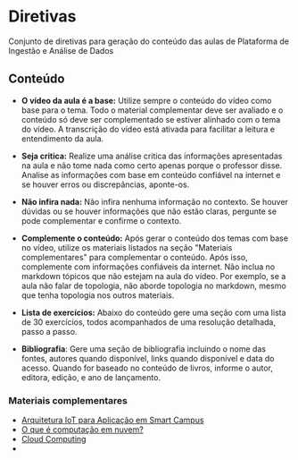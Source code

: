 ﻿# Diretivas

Conjunto de diretivas para geração do conteúdo das aulas de Plataforma de Ingestão e Análise de Dados

## Conteúdo

- **O vídeo da aula é a base:** Utilize sempre o conteúdo do vídeo como base para o tema. Todo o material complementar deve ser avaliado e o conteúdo só deve ser complementado se estiver alinhado com o tema do vídeo. A transcrição do vídeo está ativada para facilitar a leitura e entendimento da aula.

- **Seja critica:** Realize uma análise critica das informações apresentadas na aula e não tome nada como certo apenas porque o professor disse. Analise as informações com base em conteúdo confiável na internet e se houver erros ou discrepâncias, aponte-os.  

- **Não infira nada:** Não infira nenhuma informação no contexto. Se houver dúvidas ou se houver informações que não estão claras, pergunte se pode complementar e confirme o contexto. 

- **Complemente o conteúdo:** Após gerar o conteúdo dos temas com base no vídeo, utilize os materiais listados na seção "Materiais complementares" para complementar o conteúdo. Após isso, complemente com informações confiáveis da internet. Não inclua no markdown tópicos que não estejam na aula do vídeo. Por exemplo, se a aula não falar de topologia, não aborde topologia no markdown, mesmo que tenha topologia nos outros materiais.

- **Lista de exercícios:** Abaixo do conteúdo gere uma seção com uma lista de 30 exercícios, todos acompanhados de uma resolução detalhada, passo a passo. 

- **Bibliografia**: Gere uma seção de bibliografia incluindo o nome das fontes, autores quando disponível, links quando disponível e data do acesso. Quando for baseado no conteúdo de livros, informe o autor, editora, edição, e ano de lançamento.

### Materiais complementares

* [Arquitetura IoT para Aplicação em Smart Campus](https://learn-us-east-1-prod-fleet02-xythos.content.blackboardcdn.com/5f28363662504/8635240?X-Blackboard-S3-Bucket=learn-us-east-1-prod-fleet01-xythos&X-Blackboard-Expiration=1754449200000&X-Blackboard-Signature=P%2Fanw3xZWziDmwItnsyRsAzdRCh0vVaiaHrGbp8OpMg%3D&X-Blackboard-Client-Id=999734&X-Blackboard-S3-Region=us-east-1&response-cache-control=private%2C%20max-age%3D21600&response-content-disposition=inline%3B%20filename%2A%3DUTF-8%27%27semana1-text-base-proenca_mh_tcc_soro.pdf&response-content-type=application%2Fpdf&X-Amz-Security-Token=IQoJb3JpZ2luX2VjEC8aCXVzLWVhc3QtMSJHMEUCID5lK%2BJ9JkLSePhnLuIBQ39Xul9KGwI6DQahiR13sfkKAiEAz1LaJJ2M%2FjIiJZvDLBsOwLHAsUOQCnzAgXZTgomVc%2B0qtAUIaBAEGgw2MzU1Njc5MjQxODMiDNIIerFEk14957%2Bl3CqRBVs9rqo5Uo9MOqUMNKOyMLdeM%2BVWAob3tsyoPWms32AIqDRcd3LMWwbToBEXwHqyMwa8pGG26nvKcE9GoNb9%2B%2F%2B0EieEdp4O3YsnzChG5nvcdAculIwSQ1MgXmwztx1JYH1T9FDKXz9Rm0d97WADTm1bitkDKoVfFOfTmNsfHsizpnEEdjV5T9E2ujAGy2nEcvki1IYVtSFoFqJkuCnYHyvmUugfnQnLfz5NpSJnFijANgjBREa%2FXulkWl7IpzmPhkGLN9qAu80EmHhoo5FPt4f8rQtt2fEovXom%2BF3bDVze2EEZpC81PpJeLaqH45WCzymCosxO6wJzBUgTlsdZsxlsPn0kF3YRCY76LtV1Bkc1FKKQ4t%2Bt6CT1fo9HbmAaIS4dZz8xz2nYLq9B4p9ooBVumitOoAJMEnFsu2V4VKUCoh02N8GTmR%2FCBjaVFZKZwQYEhndA3cM9cmJcxKqjQ%2FGVlJGoF4zZUuHNJj0kEVP9VYb1T8DV51g47AO0N2aYZoVAbfNaYeWpQQsIh5r4vVtRJ46LhN04vgyDkTHgqcU0OPcWbZbheBuzmoXoJ772vWDS1IyAyI1EblBPWrCCt9TsH0tfGm8bqWYbLs9tKU1GVlBKNyaoamLjvBNB8T7%2FvUwzI1gGxV9aL%2BtFVg0LcZXMapGcjthuejuEJN8HT1kh67nskM0xORtaXBEnl4j%2FVK%2BgypFdZBVVnKMoNlG4gtlaBUfLd8eFqJc6Mqbbr629eIWzSZl2n5f9%2FN2Lbqz9iEkfgaLsf0b7eeb27KMX36KLe7Hxf2U5ydoTwVXBf9C67ufaEbbALp1ojghxRbTbrhx91fn5S3hl1btvoBGstzPDxV1VPzeEHAAlokWDYUQitzDyjcrEBjqxAd7ULTwiRVjpvk5M%2FGlJ8i%2BOcAB2EJ7lLMUxjsWhPZaqJO%2FQoC4Sxaoyd0vD%2B89MHKkQnlyWzMse4PW1ucNALXUDCTx9bBkSTw037o47uJcsYuY4ZU77KYcxSYdJqAwZ0PZDPkMCPmWMxpBE%2BdPJl8uwI5gNwAE4Im8ZsdPWbVJaDuQDk0Vlbey2m0ZFb0aaIbAvfMN1itOPpf9VtwFN5b9fHBRTS4KJgX8%2FpSgJ5%2FKtvg%3D%3D&X-Amz-Algorithm=AWS4-HMAC-SHA256&X-Amz-Date=20250805T210000Z&X-Amz-SignedHeaders=host&X-Amz-Expires=21600&X-Amz-Credential=ASIAZH6WM4PLQVPGLC5Z%2F20250805%2Fus-east-1%2Fs3%2Faws4_request&X-Amz-Signature=e6be0157e2682a19605324293e930a60d6d8acfbcd696971450b77684c106bd4)  
* [O que é computação em nuvem?](https://suporte.nuvem.unicamp.br/sobre/o_que_e.html)
* [Cloud Computing](https://learn-us-east-1-prod-fleet02-xythos.content.blackboardcdn.com/5f28363662504/9037399?X-Blackboard-S3-Bucket=learn-us-east-1-prod-fleet01-xythos&X-Blackboard-Expiration=1754449200000&X-Blackboard-Signature=Gwlp71mNF9GgCBp1stA5Jf25nji68mwXPx5MPt3kLxE%3D&X-Blackboard-Client-Id=999734&X-Blackboard-S3-Region=us-east-1&response-cache-control=private%2C%20max-age%3D21600&response-content-disposition=inline%3B%20filename%2A%3DUTF-8%27%27cloud%2520computing_andre_braga.pdf&response-content-type=application%2Fpdf&X-Amz-Security-Token=IQoJb3JpZ2luX2VjEC8aCXVzLWVhc3QtMSJHMEUCIQCF49qBZ5laUAdk%2FZLOtD2M4U5ffRKZrtDEiFU%2B3EykZQIgCTNhI6aOw5NEkoxZlbDmy7wQ6aiCaHlTwRObnb0f29EqtAUIaBAEGgw2MzU1Njc5MjQxODMiDAlGDsDSllr5pIPAnCqRBXn4t1fYQHmVwVu%2FgJfeeTGzj%2BSbIDjyvAScnFjyUF4mVL2IIt2kNLgXbp3gU8qcLdQCkpphcMDsZw2TG%2FYiB050wz5Zx5nxBlRLfrWFfWgLIJNBU%2BccXWCvASNUu2TMXNOqL6G%2F7fPL9%2B8LzAubn3%2F69FpgPN%2FUTqswjA6lTp5YrjD%2BiggIAActGL1mbzQSPRnqXzE2wVYNecizzSFsuQht4f4cFG692%2BN2YD2e3jOUVVbkRR6grV6MIwdAmv2RB3HN0nX5bizRsRjb6FEkJVRIRUIdx%2FZYqm0t0K0WOLHySLWJg6eaGLnvXqHX7a6iOLFy3Ed4D7krV9yH3ErAcaSocV95HFLZZDKI7nlRJaqoTXY%2FND0cgnWC%2Fho5l4mPQpbI1BUSZse%2BYDZS81blDwP%2B38EHDV9vMXx2ejRJUjOOz9UsUC3AyPd39qQfitwhnUhc%2BiDyYh8bScMcdoAb1elbqt%2BVJREVgghajoQx6w29g8Ac%2BMSGzSbTvT1INMNmwJCzR8reJHllsg4q5Oz3xPJGH7L7yDNrlbdi44cbgC509qpKLqT%2BgXAnPbFhMPvkymOcqemRUzvVDkWB37MO%2FPTxPmXVzU2mk8qABLsQZkMrcR3SQofLu1aVdxAh9xVvGz4vcLbUhoDb4PJuxPb%2F2xljgZ9NhveDoZJRaFsX9cKrJXUzyb7pwxzj01c9jrj%2FUjwM9VBRwRZ0AF8idnQ2tpm0LcywxDkvhKRgb7209prpcvtOrJeGKV0Dib2KX7btamUOfBYrxgCduPqfVSKtwodycb4cCEW%2FT%2BV1ghS4n7WtEgeicT338aXtyj%2BS1WNExlxkPw%2BN3MqcxXd82zhNLfFfP9h4URKOAZjIke8%2F%2FXvEqDCwkcrEBjqxATzd56LJOQQzWGEJ7Owau7WTAfpZcfVyojm0ceFCSLuuMNUlIrMJdEqM%2Bys2BUhwzvvg0eFNw26QGR1JJiS5O7%2Fp9uV8fl9k%2B4aaNklr%2F8wuzsiCfWtxs2yU4Mv9epKFjslctdRMIzEjehjJ%2FSYEBmyx6sAuOvNdkOOeezXRvm8f2HwrRdPqa2kxin5DajwfsfiSVwHvoi55RZQ9EyCzhwxkuL29AeaqZg2yyhCO3kfU8w%3D%3D&X-Amz-Algorithm=AWS4-HMAC-SHA256&X-Amz-Date=20250805T210000Z&X-Amz-SignedHeaders=host&X-Amz-Expires=21600&X-Amz-Credential=ASIAZH6WM4PL2FLQV6TI%2F20250805%2Fus-east-1%2Fs3%2Faws4_request&X-Amz-Signature=c0e49bb28c7a9b2fbea930c5a37cbbd86c194390ae29416d4f94faa1636f2a96)
* 